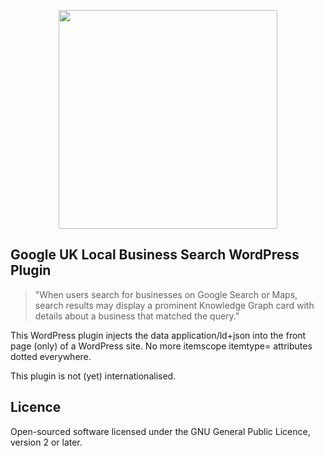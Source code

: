 <p align="center"><img src="https://codescheme.github.io/img/google-search.jpg" width="350"></p>

## Google UK Local Business Search WordPress Plugin

> "When users search for businesses on Google Search or Maps, search results may display a prominent Knowledge Graph card with details about a business that matched the query."

This WordPress plugin injects the data application/ld+json into the front page (only) of a WordPress site. No more itemscope itemtype= attributes dotted everywhere.

This plugin is not (yet) internationalised.


## Licence

Open-sourced software licensed under the GNU General Public Licence, version 2 or later.
